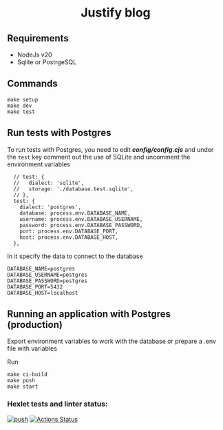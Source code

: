 <div align="center">
  <h1>Justify blog</h1>
</div>

## Requirements

* NodeJs v20
* Sqlite or PostrgeSQL

## Commands

```
make setup
make dev
make test
```

## Run tests with Postgres

To run tests with Postgres, you need to edit ***config/config.cjs*** and under the `test` key comment out the use of SQLite and uncomment the environment variables

```
  // test: {
  //   dialect: 'sqlite',
  //   storage: './database.test.sqlite',
  // },
  test: {
    dialect: 'postgres',
    database: process.env.DATABASE_NAME,
    username: process.env.DATABASE_USERNAME,
    password: process.env.DATABASE_PASSWORD,
    port: process.env.DATABASE_PORT,
    host: process.env.DATABASE_HOST,
  },
```

In it specify the data to connect to the database

```
DATABASE_NAME=postgres
DATABASE_USERNAME=postgres
DATABASE_PASSWORD=postgres
DATABASE_PORT=5432
DATABASE_HOST=localhost
```

## Running an application with Postgres (production)

Export environment variables to work with the database or prepare a .env file with variables

Run

```
make ci-build
make push
make start
```


### Hexlet tests and linter status:
[![push](https://github.com/nic11371/devops-for-programmers-project-74/actions/workflows/push.yml/badge.svg)](https://github.com/nic11371/devops-for-programmers-project-74/actions/workflows/push.yml)
[![Actions Status](https://github.com/nic11371/devops-for-programmers-project-74/actions/workflows/hexlet-check.yml/badge.svg)](https://github.com/nic11371/devops-for-programmers-project-74/actions)
